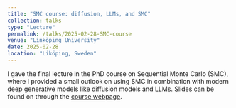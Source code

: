 ```yaml
---
title: "SMC course: diffusion, LLMs, and SMC"
collection: talks
type: "Lecture"
permalink: /talks/2025-02-28-SMC-course
venue: "Linköping University"
date: 2025-02-28
location: "Liköping, Sweden"
---
```


I gave the final lecture in the PhD course on Sequential Monte Carlo (SMC), where I provided a small outlook on using SMC in combination with modern deep generative models like diffusion models and LLMs. Slides can be found on through the [course webpage](https://www.ida.liu.se/divisions/stima/fokurser/smc2025/material/lectures/lecture17.pdf).